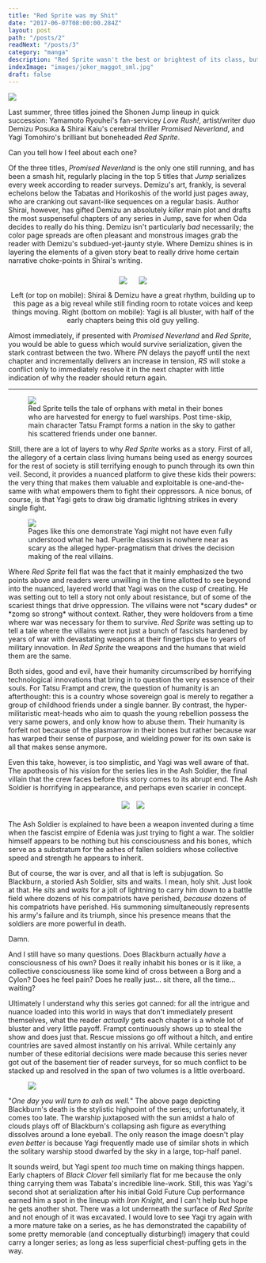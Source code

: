 ```yaml
---
title: "Red Sprite was my Shit"
date: "2017-06-07T08:00:00.284Z"
layout: post
path: "/posts/2"
readNext: "/posts/3"
category: "manga"
description: "Red Sprite wasn't the best or brightest of its class, but it's still gone too soon."
indexImage: "images/joker_maggot_sml.jpg"
draft: false
---
```


<img class="floatCenter" style="max-height: 600px;" src="https://s3.amazonaws.com/foggy1/WSJ_Issue_39_2016_Cover.png" />

Last summer, three titles joined the Shonen Jump lineup in quick succession:  Yamamoto Ryouhei's fan-servicey _Love Rush!_, artist/writer duo Demizu Posuka & Shirai Kaiu's cerebral thriller _Promised Neverland_, and Yagi Tomohiro's brilliant but boneheaded _Red Sprite_. 

Can you tell how I feel about each one?

Of the three titles, _Promised Neverland_ is the only one still running, and has been a smash hit, regularly placing in the top 5 titles that _Jump_ serializes every week according to reader surveys. Demizu's art, frankly, is several echelons below the Tabatas and Horikoshis of the world just pages away, who are cranking out savant-like sequences on a regular basis. Author Shirai, however, has gifted Demizu an absolutely _killer_ main plot and drafts the most suspenseful chapters of any series in Jump, save for when Oda decides to really do his thing. Demizu isn't particularly _bad_ necessarily; the color page spreads are often pleasant and monstrous images grab the reader with Demizu's subdued-yet-jaunty style. Where Demizu shines is in layering the elements of a given story beat to really drive home certain narrative choke-points in Shirai's writing.

<div class='floatCenter' style='text-align:center;'>
  <img style="display: inline-block;max-height: 600px;margin:10px;" src="https://s3.amazonaws.com/foggy1/Screenshot_2017-06-06-21-22-50-01.jpeg" />
  <img style="display: inline-block;max-height: 600px;margin:10px;" src="https://s3.amazonaws.com/foggy1/Screenshot_2017-06-06-21-16-55-01.jpeg" />
  <figcaption>Left (or top on mobile): Shirai & Demizu have a great rhythm, building up to this page as a big reveal while still finding room to rotate voices and keep things moving. Right (bottom on mobile): Yagi is all bluster, with half of the early chapters being this old guy yelling.</figcaption>
</div>


Almost immediately, if presented with _Promised Neverland_ and _Red Sprite_, you would be able to guess which would survive serialization, given the stark contrast between the two. Where _PN_ delays the payoff until the next chapter and incrementally delivers an increase in tension, _RS_ will stoke a conflict only to immediately resolve it in the next chapter with little indication of why the reader should return again. 

<hr/>

<figure class='floatCenter'>
<img class="floatCenter" style="max-height: 600px;" src="https://s3.amazonaws.com/foggy1/Screenshot_2017-06-06-21-55-07-01.jpeg" />
<figcaption>Red Sprite tells the tale of orphans with metal in their bones who are harvested for energy to fuel warships. Post time-skip, main character Tatsu Frampt forms a nation in the sky to gather his scattered friends under one banner.</figcaption>
</figure>

Still, there are a lot of layers to why _Red Sprite_ works as a story. First of all, the allegory of a certain class living humans being used as energy sources for the rest of society is still terrifying enough to punch through its own thin veil. Second, it provides a nuanced platform to give these kids their powers: the very thing that makes them valuable and exploitable is one-and-the-same with what empowers them to fight their oppressors. A nice bonus, of course, is that Yagi gets to draw big dramatic lightning strikes in every single fight.


<figure class='floatCenter'>
<img class="floatCenter" style="max-height: 600px;" src="https://s3.amazonaws.com/foggy1/Screenshot_2017-06-06-21-19-29-01.jpeg" />
<figcaption>Pages like this one demonstrate Yagi might not have even fully understood what he had. Puerile classism is nowhere near as scary as the alleged hyper-pragmatism that drives the decision making of the real villains.</figcaption>
</figure>

Where _Red Sprite_ fell flat was the fact that it mainly emphasized the two points above and readers were unwilling in the time allotted to see beyond into the nuanced, layered world that Yagi was on the cusp of creating. He was setting out to tell a story not only about resistance, but of some of the scariest things that drive oppression. The villains were not \*scary dudes\* or \*zomg so strong\* without context. Rather, they were holdovers from a time where war was necessary for them to survive. _Red Sprite_ was setting up to tell a tale where the villains were not just a bunch of fascists hardened by years of war with devastating weapons at their fingertips due to years of military innovation. In _Red Sprite_ the weapons and the humans that wield them are the same.  

Both sides, good and evil, have their humanity circumscribed by horrifying technological innovations that bring in to question the very essence of their souls. For Tatsu Frampt and crew, the question of humanity is an afterthought: this is a country whose sovereign goal is merely to regather a group of childhood friends under a single banner. By contrast, the hyper-militaristic meat-heads who aim to quash the young rebellion possess the very same powers, and only know how to abuse them. Their humanity is forfeit not because of the plasmarrow in their bones but rather because war has warped their sense of purpose, and wielding power for its own sake is all that makes sense anymore.

Even this take, however, is too simplistic, and Yagi was well aware of that. The apotheosis of his vision for the series lies in the Ash Soldier, the final villain that the crew faces before this story comes to its abrupt end. The Ash Soldier is horrifying in appearance, and perhaps even scarier in concept. 

<div class='floatCenter' style='text-align:center;'>
  <img style="display: inline-block;max-height: 600px;margin: 5px;" src="https://s3.amazonaws.com/foggy1/Screenshot_2017-05-18-09-17-36-01.jpeg" />
  <img style="display: inline-block;max-height: 600px;margin: 5px;" src="https://s3.amazonaws.com/foggy1/Screenshot_2017-05-18-09-17-42-01.jpeg" />
</div>

The Ash Soldier is explained to have been a weapon invented during a time when the fascist empire of Edenia was just trying to fight a war. The soldier himself appears to be nothing but his consciousness and his bones, which serve as a substratum for the ashes of fallen soldiers whose collective speed and strength he appears to inherit. 

But of course, the war is over, and all that is left is subjugation. So Blackburn, a storied Ash Soldier, sits and waits. I mean, holy shit. Just look at that. He _sits_ and _waits_ for a jolt of lightning to carry him down to a battle field where dozens of his compatriots have perished, _because_ dozens of his compatriots have perished. His summoning simultaneously represents his army's failure and its triumph, since his presence means that the soldiers are more powerful in death.

Damn.

And I still have so many questions. Does Blackburn actually _have_ a consciousness of his own? Does it really inhabit his bones or is it like, a collective consciousness like some kind of cross between a Borg and a Cylon? Does he feel pain? Does he really just... sit there, all the time... waiting?

Ultimately I understand why this series got canned: for all the intrigue and nuance loaded into this world in ways that don't immediately present themselves, what the reader _actually_ gets each chapter is a whole lot of bluster and very little payoff. Frampt continuously shows up to steal the show and does just that. Rescue missions go off without a hitch, and entire countries are saved almost instantly on his arrival. While certainly any number of these editorial decisions were made because this series never got out of the basement tier of reader surveys, for so much conflict to be stacked up and resolved in the span of two volumes is a little overboard.


<figure class='floatCenter'>
<img style="max-height: 700px;" src="https://s3.amazonaws.com/foggy1/Screenshot_2017-06-06-21-09-44-01.jpeg " />
</figure>

"_One day you will turn to ash as well._" The above page depicting Blackburn's death is the stylistic highpoint of the series; unfortunately, it comes too late. The warship juxtaposed with the sun amidst a halo of clouds plays off of Blackburn's collapsing ash figure as everything dissolves around a lone eyeball. The only reason the image doesn't play _even better_ is because Yagi frequently made use of similar shots in which the solitary warship stood dwarfed by the sky in a large, top-half panel.

It sounds weird, but Yagi spent _too_ much time on making things happen. Early chapters of _Black Clover_ fell similarly flat for me because the only thing carrying them was Tabata's incredible line-work. Still, this was Yagi's second shot at serialization after his initial Gold Future Cup performance earned him a spot in the lineup with _Iron Knight_, and I can't help but hope he gets another shot. There was a lot underneath the surface of _Red Sprite_ and not enough of it was excavated. I would love to see Yagi try again with a more mature take on a series, as he has demonstrated the capability of some pretty memorable (and conceptually disturbing!) imagery that could carry a longer series; as long as less superficial chest-puffing gets in the way.